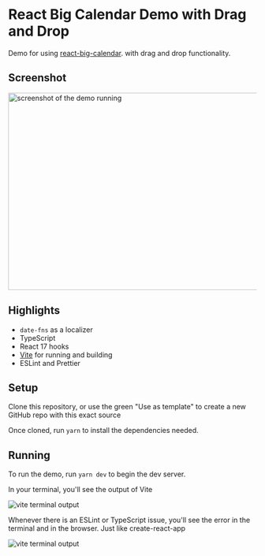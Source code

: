 # React Big Calendar Demo with Drag and Drop

Demo for using [react-big-calendar](https://github.com/jquense/react-big-calendar). with drag and drop functionality.

## Screenshot

<img src='screen-shots/demo.png' alt='screenshot of the demo running' height='400' width='800' />

## Highlights

- `date-fns` as a localizer
- TypeScript
- React 17 hooks
- [Vite](https://vitejs.dev/) for running and building
- ESLint and Prettier

## Setup

Clone this repository, or use the green "Use as template" to create a new GitHub repo with this exact source

Once cloned, run `yarn` to install the dependencies needed.

## Running

To run the demo, run `yarn dev` to begin the dev server.

In your terminal, you'll see the output of Vite

<img  src='screen-shots/terminal-output.png' alt='vite terminal output' />

Whenever there is an ESLint or TypeScript issue, you'll see the error in the terminal and in the browser. Just like create-react-app

<img  src='screen-shots/terminal-error.png' alt='vite terminal output' />

